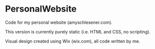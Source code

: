 # PersonalWebsite
Code for my personal website (amyschlesener.com). 

This version is currently purely static (i.e. HTML and CSS, no scripting).

Visual design created using Wix (wix.com), all code written by me. 

